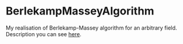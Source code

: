 # BerlekampMasseyAlgorithm
My realisation of Berlekamp-Massey algorithm for an arbitrary field.
Description you can see <a href=https://en.wikipedia.org/wiki/Berlekamp–Massey_algorithm>here</a>.

